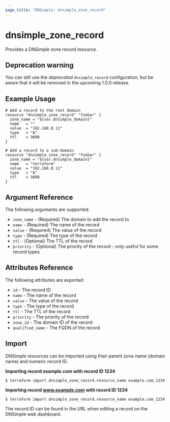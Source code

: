 ```yaml
---
page_title: "DNSimple: dnsimple_zone_record"
---
```


# dnsimple\_zone\_record

Provides a DNSimple zone record resource.

## Deprecation warning

You can still use the _deprecated_ `dnsimple_record` configuration, but be aware that it will be removed in the
upcoming 1.0.0 release.

## Example Usage

```hcl
# Add a record to the root domain
resource "dnsimple_zone_record" "foobar" {
  zone_name = "${var.dnsimple_domain}"
  name   = ""
  value  = "192.168.0.11"
  type   = "A"
  ttl    = 3600
}
```

```hcl
# Add a record to a sub-domain
resource "dnsimple_zone_record" "foobar" {
  zone_name = "${var.dnsimple_domain}"
  name   = "terraform"
  value  = "192.168.0.11"
  type   = "A"
  ttl    = 3600
}
```

## Argument Reference

The following arguments are supported:

* `zone_name` - (Required) The domain to add the record to
* `name` - (Required) The name of the record
* `value` - (Required) The value of the record
* `type` - (Required) The type of the record
* `ttl` - (Optional) The TTL of the record
* `priority` - (Optional) The priority of the record - only useful for some record types


## Attributes Reference

The following attributes are exported:

* `id` - The record ID
* `name` - The name of the record
* `value` - The value of the record
* `type` - The type of the record
* `ttl` - The TTL of the record
* `priority` - The priority of the record
* `zone_id` - The domain ID of the record
* `qualified_name` - The FQDN of the record

## Import

DNSimple resources can be imported using their parent zone name (domain name) and numeric record ID.

**Importing record example.com with record ID 1234**

```
$ terraform import dnsimple_zone_record.resource_name example.com_1234
```

**Importing record www.example.com with record ID 1234**

```
$ terraform import dnsimple_zone_record.resource_name example.com_1234
```

The record ID can be found in the URL when editing a record on the DNSimple web dashboard.
